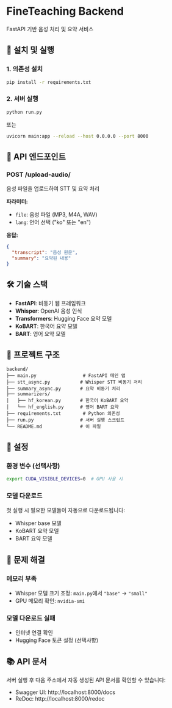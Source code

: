 # FineTeaching Backend

FastAPI 기반 음성 처리 및 요약 서비스

## 🚀 설치 및 실행

### 1. 의존성 설치
```bash
pip install -r requirements.txt
```

### 2. 서버 실행
```bash
python run.py
```

또는
```bash
uvicorn main:app --reload --host 0.0.0.0 --port 8000
```

## 📡 API 엔드포인트

### POST /upload-audio/
음성 파일을 업로드하여 STT 및 요약 처리

**파라미터:**
- `file`: 음성 파일 (MP3, M4A, WAV)
- `lang`: 언어 선택 ("ko" 또는 "en")

**응답:**
```json
{
  "transcript": "음성 원문",
  "summary": "요약된 내용"
}
```

## 🛠️ 기술 스택

- **FastAPI**: 비동기 웹 프레임워크
- **Whisper**: OpenAI 음성 인식
- **Transformers**: Hugging Face 요약 모델
- **KoBART**: 한국어 요약 모델
- **BART**: 영어 요약 모델

## 📁 프로젝트 구조

```
backend/
├── main.py                 # FastAPI 메인 앱
├── stt_async.py           # Whisper STT 비동기 처리
├── summary_async.py       # 요약 비동기 처리
├── summarizers/
│   ├── hf_korean.py       # 한국어 KoBART 요약
│   └── hf_english.py      # 영어 BART 요약
├── requirements.txt        # Python 의존성
├── run.py                 # 서버 실행 스크립트
└── README.md              # 이 파일
```

## 🔧 설정

### 환경 변수 (선택사항)
```bash
export CUDA_VISIBLE_DEVICES=0  # GPU 사용 시
```

### 모델 다운로드
첫 실행 시 필요한 모델들이 자동으로 다운로드됩니다:
- Whisper base 모델
- KoBART 요약 모델
- BART 요약 모델

## 🐛 문제 해결

### 메모리 부족
- Whisper 모델 크기 조정: `main.py`에서 `"base"` → `"small"`
- GPU 메모리 확인: `nvidia-smi`

### 모델 다운로드 실패
- 인터넷 연결 확인
- Hugging Face 토큰 설정 (선택사항)

## 📚 API 문서

서버 실행 후 다음 주소에서 자동 생성된 API 문서를 확인할 수 있습니다:
- Swagger UI: http://localhost:8000/docs
- ReDoc: http://localhost:8000/redoc 